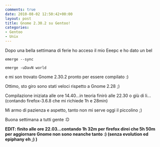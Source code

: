 ```yaml
---
comments: true
date: 2010-08-02 12:50:42+00:00
layout: post
title: Gnome 2.30.2 su Gentoo!
categories:
- Gentoo
- Unix
---
```


Dopo una bella settimana di ferie ho acceso il mio Eeepc e ho dato un bel

`emerge --sync`

`emerge -uDavN world`

e mi son trovato Gnome 2.30.2 pronto per essere compilato :)

Ottimo, sto giro sono stati veloci rispetto a Gnome 2.28 ;)

Compilazione iniziata alle ore 14.40...in teoria finirò alle 22.30 o giù di li...(contando firefox-3.6.8 che mi richiede 1h e 28min)

Mi armo di pazienza e aspetto, tanto non mi serve oggi il piccolino ;)

Buona settimana a tutti gente :D

**EDIT: finito alle ore 22.03...contando 1h 32m per firefox direi che 5h 50m per aggiornare Gnome non sono neanche tanto :) (senza evolution ed epiphany eh ;) )**
